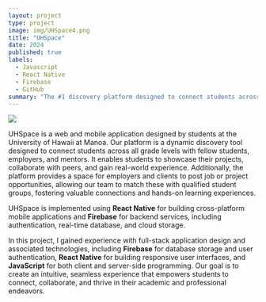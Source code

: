 ```yaml
---
layout: project
type: project
image: img/UHSpace4.png
title: "UHSpace"
date: 2024
published: true
labels:
  - Javascript
  - React Native
  - Firebase
  - GitHub
summary: "The #1 discovery platform designed to connect students across all grade levels with fellow students, employers, and mentors."
---
```


<img class="img-fluid" src="../img/vacay/vacay-home-page.png">

UHSpace is a web and mobile application designed by students at the University of Hawaii at Manoa. Our platform is a dynamic discovery tool designed to connect students across all grade levels with fellow students, employers, and mentors. It enables students to showcase their projects, collaborate with peers, and gain real-world experience. Additionally, the platform provides a space for employers and clients to post job or project opportunities, allowing our team to match these with qualified student groups, fostering valuable connections and hands-on learning experiences.

UHSpace is implemented using <strong>React Native</strong> for building cross-platform mobile applications and <strong>Firebase</strong> for backend services, including authentication, real-time database, and cloud storage. 

In this project, I gained experience with full-stack application design and associated technologies, including <strong>Firebase</strong> for database storage and user authentication, <strong>React Native</strong> for building responsive user interfaces, and <strong>JavaScript</strong> for both client and server-side programming. Our goal is to create an intuitive, seamless experience that empowers students to connect, collaborate, and thrive in their academic and professional endeavors.
